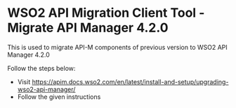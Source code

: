 WSO2 API Migration Client Tool - Migrate API Manager 4.2.0
===========================================================

This is used to migrate API-M components of previous version to WSO2 API Manager 4.2.0

Follow the steps below:
- Visit https://apim.docs.wso2.com/en/latest/install-and-setup/upgrading-wso2-api-manager/
- Follow the given instructions
